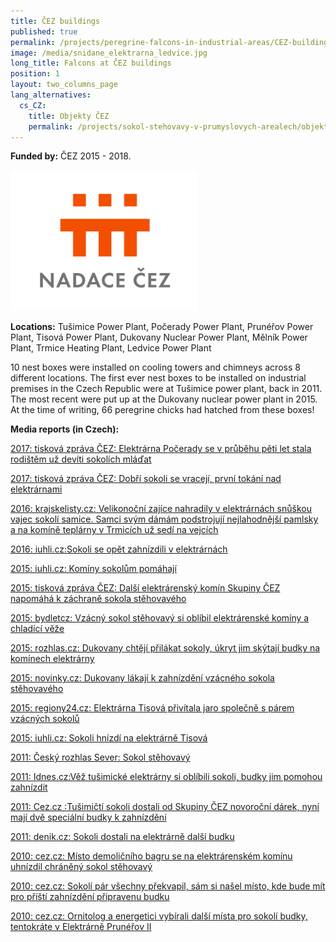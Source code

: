 ```yaml
---
title: ČEZ buildings
published: true
permalink: /projects/peregrine-falcons-in-industrial-areas/CEZ-buildings
image: /media/snidane_elektrarna_ledvice.jpg
long_title: Falcons at ČEZ buildings
position: 1
layout: two_columns_page
lang_alternatives:
  cs_CZ:
    title: Objekty ČEZ
    permalink: /projects/sokol-stehovavy-v-prumyslovych-arealech/objekty-CEZ
---
```

**Funded by:** ČEZ 2015 - 2018.

![](/media/nadacecez__svetletransparentni_300.png)

**Locations:** Tušimice Power Plant, Počerady Power Plant, Prunéřov Power Plant, Tisová Power Plant, Dukovany Nuclear Power Plant, Mělník Power Plant, Trmice Heating Plant, Ledvice Power Plant

10 nest boxes were installed on cooling towers and chimneys across 8 different locations. The first ever nest boxes to be installed on industrial premises in the Czech Republic were at Tušimice power plant, back in 2011. The most recent were put up at the Dukovany nuclear power plant in 2015. At the time of writing, 66 peregrine chicks had hatched from these boxes!

**Media reports (in Czech):**

[2017: tisková zpráva ČEZ: Elektrárna Počerady se v průběhu pěti let stala rodištěm už devíti sokolích mláďat ](https://www.cez.cz/cs/pro-media/tiskove-zpravy/5861.html)

[2017: tisková zpráva ČEZ: Dobří sokoli se vracejí, první tokání nad elektrárnami ](https://www.cez.cz/cs/pro-media/tiskove-zpravy/5855.html)

[2016: krajskelisty.cz: Velikonoční zajíce nahradily v elektrárnách snůškou vajec sokolí samice. Samci svým dámám podstrojují nejlahodnější pamlsky a na komíně teplárny v Trmicích už sedí na vejcích](https://www.krajskelisty.cz/ustecky-kraj/okres-usti-nad-labem/12637-velikonocni-zajice-nahradily-v-elektrarnach-snuskou-vajec-sokoli-samice-samci-svym-damam-podstrojuji-nejlahodnejsi-pamlsky-a-na-kominu-teplarny-v-trmicich-uz-sedi-na-vejcich.htm)

[2016: iuhli.cz:Sokoli se opět zahnízdili v elektrárnách](http://iuhli.cz/sokoli-se-opet-zahnizdili-v-elektrarnach/)

[2015: iuhli.cz: Komíny sokolům pomáhají](http://iuhli.cz/kominy-sokolum-pomahaji/)

[2015: tisková zpráva ČEZ: Další elektrárenský komín Skupiny ČEZ napomáhá k záchraně sokola stěhovavého](https://www.cez.cz/cs/pro-media/tiskove-zpravy/5328.html)

[2015: bydletcz: Vzácný sokol stěhovavý si oblíbil elektrárenské komíny a chladící věže](https://www.bydlet.cz/392023-vzacny-sokol-stehovavy-si-oblibil-elektrarenske-kominy-achladici-veze/)

[2015: rozhlas.cz: Dukovany chtějí přilákat sokoly, úkryt jim skýtají budky na komínech elektrárny](https://www.irozhlas.cz/veda-technologie_priroda/dukovany-chteji-prilakat-sokoly-ukryt-jim-skytaji-budky-na-kominech-elektrarny-_201511061705_mkopp)

[2015: novinky.cz: Dukovany lákají k zahnízdění vzácného sokola stěhovavého ](https://www.novinky.cz/domaci/385986-dukovany-lakaji-k-zahnizdeni-vzacneho-sokola-stehovaveho.html)

[2015: regiony24.cz: Elektrárna Tisová přivítala jaro společně s párem vzácných sokolů ](http://sokolov.regiony24.cz/11-212367-elektrarna-tisova-privitala-jaro-spolecne-s-parem-vzacnych-sokolu-)

[2015: iuhli.cz: Sokoli hnízdí na elektrárně Tisová](http://iuhli.cz/sokoli-hnizdi-na-elektrarne-tisova/)

[2011: Český rozhlas Sever: Sokol stěhovavý](https://www.rozhlas.cz/teens/poznavej/_zprava/sokol-stehovavy--841853)

[2011: Idnes.cz:Věž tušimické elektrárny si oblíbili sokoli, budky jim pomohou zahnízdit](https://www.idnes.cz/usti/zpravy/vez-tusimicke-elektrarny-si-oblibili-sokoli-budky-jim-pomohou-zahnizdit.A110114_1514878_usti-zpravy_alh)

[2011: Cez.cz :Tušimičtí sokoli dostali od Skupiny ČEZ novoroční dárek, nyní mají dvě speciální budky k zahnízdění](https://www.cez.cz/cs/pro-media/tiskove-zpravy/3211.html)

[2011: denik.cz: Sokoli dostali na elektrárně další budku](https://www.denik.cz/regiony/sokoli-dostali-na-elektrarne-dalsi-budku20110113.html)

[2010: cez.cz: Místo demoličního bagru se na elektrárenském komínu uhnízdil chráněný sokol stěhovavý](https://www.cez.cz/cs/pro-media/tiskove-zpravy/2896.html)

[2010: cez.cz: Sokolí pár všechny překvapil, sám si našel místo, kde bude mít pro příští zahnízdění připravenu budku](https://www.cez.cz/cs/pro-media/tiskove-zpravy/2932.html)

[2010: cez.cz: Ornitolog a energetici vybírali další místa pro sokolí budky, tentokráte v Elektrárně Prunéřov II](https://www.cez.cz/cs/pro-media/tiskove-zpravy/2944.html)

